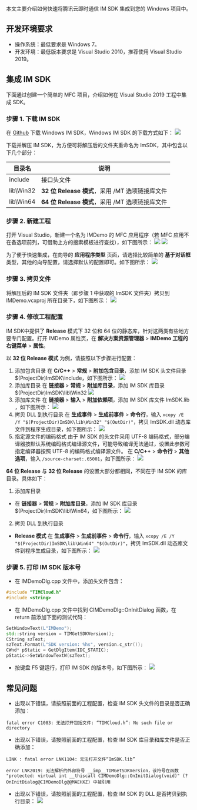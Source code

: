 本文主要介绍如何快速将腾讯云即时通信 IM SDK 集成到您的 Windows 项目中。

## 开发环境要求
- 操作系统：最低要求是 Windows 7。
- 开发环境：最低版本要求是 Visual Studio 2010，推荐使用 Visual Studio 2019。

## 集成 IM SDK
下面通过创建一个简单的 MFC 项目，介绍如何在 Visual Studio 2019 工程中集成 SDK。

### 步骤 1. 下载 IM SDK

在 [Github](https://github.com/TencentCloud/TIMSDK/tree/master/Windows/IMSDK) 下载 Windows IM SDK，Windows IM SDK 的下载方式如下：
![](https://qcloudimg.tencent-cloud.cn/raw/dab3c3117d9198a5ef620c83f4abf1c7.png)

下载并解压 IM SDK，为方便可将解压后的文件夹重命名为 ImSDK，其中包含以下几个部分：

| 目录名       | 说明                                             |
| ------------ | ------------------------------------------------ |
| include     | 接口头文件                                      |
| lib\Win32 | **32 位 Release 模式**，采用 /MT 选项链接库文件 |
| lib\Win64 | **64 位 Release 模式**，采用 /MT 选项链接库文件 |


### 步骤 2. 新建工程
打开 Visual Studio，新建一个名为 IMDemo 的 MFC 应用程序（若 MFC 应用不在备选项前列，可借助上方的搜索模板进行查找），如下图所示：
![](https://qcloudimg.tencent-cloud.cn/raw/93a8fdbce5266e95846c83f7fefc985f.png)
![](https://qcloudimg.tencent-cloud.cn/raw/bd5c02e2e4e0a39deaf5cdabde5001ec.png)

为了便于快速集成，在向导的 **应用程序类型** 页面，请选择比较简单的 **基于对话框** 类型，其他的向导配置，请选择默认的配置即可。如下图所示：
![](https://qcloudimg.tencent-cloud.cn/raw/a601202a7ca2729cabe99be341bd2bbb.png)


### 步骤 3. 拷贝文件
将解压后的 IM SDK 文件夹（即步骤 1 中获取的 ImSDK 文件夹）拷贝到 IMDemo.vcxproj 所在目录下，如下图所示：
![](https://qcloudimg.tencent-cloud.cn/raw/20047b53b37d70cfc741413bed6448fd.png)

### 步骤 4. 修改工程配置

IM SDK中提供了 **Release** 模式下 32 位和 64 位的静态库，针对这两类有些地方要专门配置。打开 IMDemo 属性页，在 **解决方案资源管理器** > **IMDemo 工程的右键菜单** > **属性**。

以 **32 位 Release 模式** 为例，请按照以下步骤进行配置：

1. 添加包含目录
  在 **C/C++** > **常规** > **附加包含目录**，添加 IM SDK 头文件目录 $(ProjectDir)ImSDK\include，如下图所示：
![](https://qcloudimg.tencent-cloud.cn/raw/27d960ff775ac72e92f77f608ec56762.png)
2. 添加库目录
  在 **链接器** > **常规** > **附加库目录**，添加 IM SDK 库目录 $(ProjectDir)ImSDK\lib\Win32
![](https://qcloudimg.tencent-cloud.cn/raw/8514a1324ef6e97987f34f51fcb0233b.png)
3.  添加库文件
  在 **链接器** > **输入** > **附加依赖项**，添加 IM SDK 库文件 ImSDK.lib ，如下图所示：
![](https://qcloudimg.tencent-cloud.cn/raw/a6be71acbd655b6950bd577cbeaf57bb.png)
4.  拷贝 DLL 到执行目录
  在 **生成事件** > **生成前事件** > **命令行**，输入 `xcopy /E /Y "$(ProjectDir)ImSDK\lib\Win32" "$(OutDir)"`，拷贝 ImSDK.dll 动态库文件到程序生成目录，如下图所示：
 ![](https://qcloudimg.tencent-cloud.cn/raw/c1ed688ab8ab838e955b6ba8e95bf8a0.png)
5. 指定源文件的编码格式
  由于 IM SDK 的头文件采用 UTF-8 编码格式，部分编译器按默认系统编码格式编译源文件，可能导致编译无法通过，设置此参数可指定编译器按照 UTF-8 的编码格式编译源文件。
  在 **C/C++** > **命令行** > **其他选项**，输入 `/source-charset:.65001`，如下图所示：
![](https://qcloudimg.tencent-cloud.cn/raw/9b9b1f0d715087060168febe1edf1a66.png)


**64 位 Release** 与 **32 位 Release** 的设置大部分都相同，不同在于 IM SDK 的库目录。具体如下：
1. 添加库目录
  - 在 **链接器** > **常规** > **附加库目录**，添加 IM SDK 库目录 $(ProjectDir)ImSDK\lib\Win64，如下图所示：
 ![](https://qcloudimg.tencent-cloud.cn/raw/b8e0812fdffb613ab2bf7edd6f677bff.png)
2. 拷贝 DLL 到执行目录
 - **Release 模式** 在 **生成事件** > **生成前事件** > **命令行**，输入 `xcopy /E /Y "$(ProjectDir)ImSDK\lib\Win64" "$(OutDir)"`，拷贝 ImSDK.dll 动态库文件到程序生成目录，如下图所示：
![](https://qcloudimg.tencent-cloud.cn/raw/fc26d4ffaa5d6c73925ca84db1a81ceb.png)


### 步骤 5. 打印 IM SDK 版本号

- 在 IMDemoDlg.cpp 文件中，添加头文件包含：
```c++
#include "TIMCloud.h"
#include <string>
```

- 在 IMDemoDlg.cpp 文件中找到 CIMDemoDlg::OnInitDialog 函数，在 return 前添加下面的测试代码：
```c++
SetWindowText(L"IMDemo");
std::string version = TIMGetSDKVersion();
CString szText;
szText.Format(L"SDK version: %hs", version.c_str());
CWnd* pStatic = GetDlgItem(IDC_STATIC);
pStatic->SetWindowTextW(szText);
```

- 按键盘 F5 键运行，打印 IM SDK 的版本号，如下图所示：
![](https://qcloudimg.tencent-cloud.cn/raw/f4f4f77249f255a479a3a5ff7b96c14e.png)

## 常见问题

- 出现以下错误，请按照前面的工程配置，检查 IM SDK 头文件的目录是否正确添加：
```
fatal error C1083: 无法打开包括文件: “TIMCloud.h”: No such file or directory
```

- 出现以下错误，请按照前面的工程配置，检查 IM SDK 库目录和库文件是否正确添加：
```
LINK : fatal error LNK1104: 无法打开文件“ImSDK.lib”
```
```
error LNK2019: 无法解析的外部符号 __imp__TIMGetSDKVersion，该符号在函数 "protected: virtual int __thiscall CIMDemoDlg::OnInitDialog(void)" (?OnInitDialog@CIMDemoDlg@@MAEHXZ) 中被引用
```

- 出现以下错误，请按照前面的工程配置，检查 IM SDK 的 DLL 是否拷贝到执行目录：
![](https://qcloudimg.tencent-cloud.cn/raw/fdd13a0e97a082a7e7f5d4acb0153409.png)

